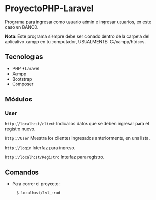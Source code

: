 # ProyectoPHP-Laravel

Programa para ingresar como usuario admin e ingresar usuarios, en este caso un BANCO.

**Nota:** Este programa siempre debe ser clonado dentro de la carpeta del aplicativo xampp en tu computador, USUALMENTE: C:/xampp/htdocs.

## Tecnologías

* PHP
*Laravel
* Xampp
* Bootstrap
* Composer

## Módulos

### User
`http://localhost/client` Indica los datos que se deben ingresar para el registro nuevo.

`http://User` Muestra los clientes ingresados anteriormente, en una lista.

`http://login` Interfaz para ingreso.

`http://localhost/Registro` Interfaz para registro.

## Comandos

- Para correr el proyecto:

        $ localhost/lvl_crud
